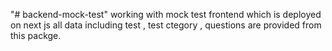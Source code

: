 "# backend-mock-test" 
working with mock test frontend which is deployed on next js
all data including test , test ctegory , questions are provided from this packge.

